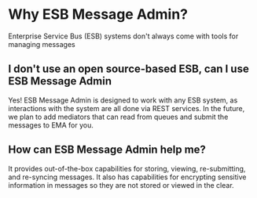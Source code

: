 # Why ESB Message Admin?

Enterprise Service Bus (ESB) systems don't always come with tools for managing messages    

## I don't use an open source-based ESB, can I use ESB Message Admin
Yes!  ESB Message Admin is designed to work with any ESB system, as interactions with the system are all done via REST
services.  In the future, we plan to add mediators that can read from queues and submit the messages to EMA for you.

## How can ESB Message Admin help me?
It provides out-of-the-box capabilities for storing, viewing, re-submitting, and re-syncing messages.  It also has
capabilities for encrypting sensitive information in messages so they are not stored or viewed in the clear.
